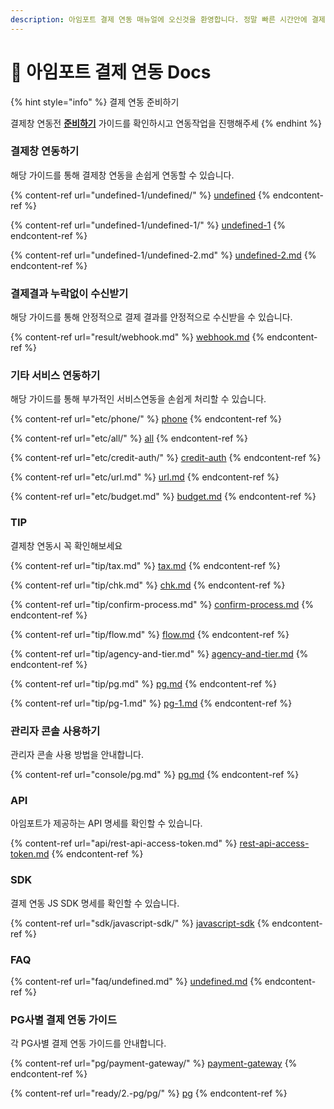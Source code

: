 ```yaml
---
description: 아임포트 결제 연동 매뉴얼에 오신것을 환영합니다. 정말 빠른 시간안에 결제창 연동 개발을 끝내실수 있게 도와드립니다.
---
```


# 🧩 아임포트 결제 연동 Docs

{% hint style="info" %}
결제 연동 준비하기

결제창 연동전 [**준비하기**](ready/) 가이드를 확인하시고 연동작업을 진행해주세
{% endhint %}

### 결제창 연동하기

해당 가이드를 통해 결제창 연동을 손쉽게 연동할 수 있습니다.

{% content-ref url="undefined-1/undefined/" %}
[undefined](undefined-1/undefined/)
{% endcontent-ref %}

{% content-ref url="undefined-1/undefined-1/" %}
[undefined-1](undefined-1/undefined-1/)
{% endcontent-ref %}

{% content-ref url="undefined-1/undefined-2.md" %}
[undefined-2.md](undefined-1/undefined-2.md)
{% endcontent-ref %}

### 결제결과 누락없이 수신받기

해당 가이드를 통해 안정적으로 결제 결과를 안정적으로 수신받을 수 있습니다.

{% content-ref url="result/webhook.md" %}
[webhook.md](result/webhook.md)
{% endcontent-ref %}

### 기타 서비스 연동하기

해당 가이드를 통해 부가적인 서비스연동을 손쉽게 처리할 수 있습니다.

{% content-ref url="etc/phone/" %}
[phone](etc/phone/)
{% endcontent-ref %}

{% content-ref url="etc/all/" %}
[all](etc/all/)
{% endcontent-ref %}

{% content-ref url="etc/credit-auth/" %}
[credit-auth](etc/credit-auth/)
{% endcontent-ref %}

{% content-ref url="etc/url.md" %}
[url.md](etc/url.md)
{% endcontent-ref %}

{% content-ref url="etc/budget.md" %}
[budget.md](etc/budget.md)
{% endcontent-ref %}

### TIP

결제창 연동시 꼭 확인해보세요

{% content-ref url="tip/tax.md" %}
[tax.md](tip/tax.md)
{% endcontent-ref %}

{% content-ref url="tip/chk.md" %}
[chk.md](tip/chk.md)
{% endcontent-ref %}

{% content-ref url="tip/confirm-process.md" %}
[confirm-process.md](tip/confirm-process.md)
{% endcontent-ref %}

{% content-ref url="tip/flow.md" %}
[flow.md](tip/flow.md)
{% endcontent-ref %}

{% content-ref url="tip/agency-and-tier.md" %}
[agency-and-tier.md](tip/agency-and-tier.md)
{% endcontent-ref %}

{% content-ref url="tip/pg.md" %}
[pg.md](tip/pg.md)
{% endcontent-ref %}

{% content-ref url="tip/pg-1.md" %}
[pg-1.md](tip/pg-1.md)
{% endcontent-ref %}

### 관리자 콘솔 사용하기

관리자 콘솔 사용 방법을 안내합니다.

{% content-ref url="console/pg.md" %}
[pg.md](console/pg.md)
{% endcontent-ref %}

### API

아임포트가 제공하는 API 명세를 확인할 수 있습니다.

{% content-ref url="api/rest-api-access-token.md" %}
[rest-api-access-token.md](api/rest-api-access-token.md)
{% endcontent-ref %}

### SDK

결제 연동 JS SDK 명세를 확인할 수 있습니다.

{% content-ref url="sdk/javascript-sdk/" %}
[javascript-sdk](sdk/javascript-sdk/)
{% endcontent-ref %}

### FAQ

{% content-ref url="faq/undefined.md" %}
[undefined.md](faq/undefined.md)
{% endcontent-ref %}

### **PG사별 결제 연동 가이드**&#x20;

각 PG사별 결제 연동 가이드를 안내합니다.

{% content-ref url="pg/payment-gateway/" %}
[payment-gateway](pg/payment-gateway/)
{% endcontent-ref %}

{% content-ref url="ready/2.-pg/pg/" %}
[pg](ready/2.-pg/pg/)
{% endcontent-ref %}
